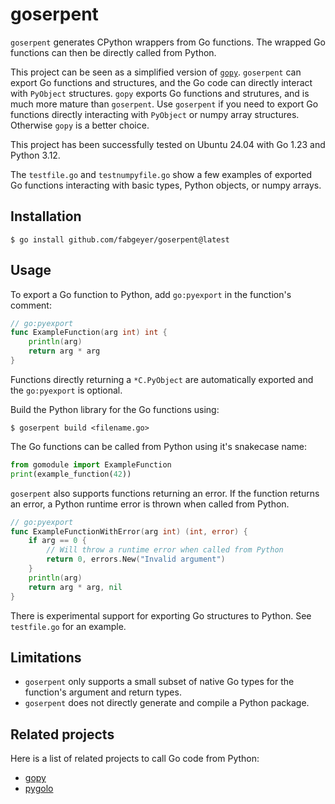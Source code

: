 # goserpent

`goserpent` generates CPython wrappers from Go functions. The wrapped Go functions can then be directly called from Python.

This project can be seen as a simplified version of [`gopy`](https://github.com/go-python/gopy).
`goserpent` can export Go functions and structures, and the Go code can directly interact with `PyObject` structures.
`gopy` exports Go functions and strutures, and is much more mature than `goserpent`.
Use `goserpent` if you need to export Go functions directly interacting with `PyObject` or numpy array structures.
Otherwise `gopy` is a better choice.

This project has been successfully tested on Ubuntu 24.04 with Go 1.23 and Python 3.12.

The `testfile.go` and `testnumpyfile.go` show a few examples of exported Go functions interacting with basic types, Python objects, or numpy arrays.

## Installation

```
$ go install github.com/fabgeyer/goserpent@latest
```

## Usage

To export a Go function to Python, add `go:pyexport` in the function's comment:
```go
// go:pyexport
func ExampleFunction(arg int) int {
	println(arg)
	return arg * arg
}
```
Functions directly returning a `*C.PyObject` are automatically exported and the `go:pyexport` is optional.

Build the Python library for the Go functions using:
```
$ goserpent build <filename.go>
```

The Go functions can be called from Python using it's snakecase name:
```python
from gomodule import ExampleFunction
print(example_function(42))
```

`goserpent` also supports functions returning an error.
If the function returns an error, a Python runtime error is thrown when called from Python.
```go
// go:pyexport
func ExampleFunctionWithError(arg int) (int, error) {
	if arg == 0 {
		// Will throw a runtime error when called from Python
		return 0, errors.New("Invalid argument")
	}
	println(arg)
	return arg * arg, nil
}
```

There is experimental support for exporting Go structures to Python. See `testfile.go` for an example.

## Limitations

- `goserpent` only supports a small subset of native Go types for the function's argument and return types.
- `goserpent` does not directly generate and compile a Python package.


## Related projects

Here is a list of related projects to call Go code from Python:
- [gopy](https://github.com/go-python/gopy)
- [pygolo](https://gitlab.com/pygolo/py)
